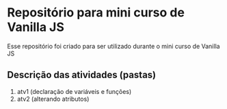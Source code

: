 # Repositório para mini curso de Vanilla JS
Esse repositório foi criado para ser utilizado durante o mini curso de Vanilla JS

## Descrição das atividades (pastas)
1. atv1 (declaração de variáveis e funções)
2. atv2 (alterando atributos)

